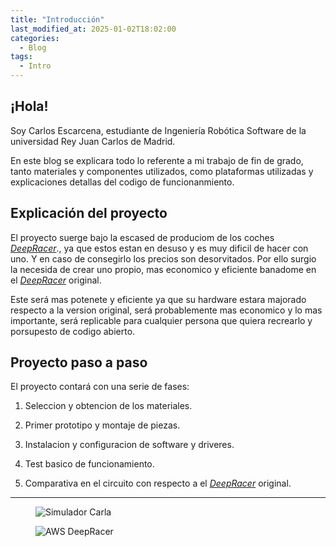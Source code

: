 ```yaml
---
title: "Introducción"
last_modified_at: 2025-01-02T18:02:00
categories:
  - Blog
tags:
  - Intro
---
```


## ¡Hola!

Soy Carlos Escarcena, estudiante de Ingeniería Robótica Software de la universidad Rey Juan Carlos de Madrid.

En este blog se explicara todo lo referente a mi trabajo de fin de grado, tanto materiales y componentes utilizados, como plataformas utilizadas y explicaciones detallas del codigo de funcionanmiento. 

## Explicación del proyecto

El proyecto suerge bajo la escased de produciom de los coches [*DeepRacer*](https://aws.amazon.com/es/deepracer/)., ya que estos estan en desuso y es muy dificil de hacer con uno. Y en caso de consegirlo los precios son desorvitados. Por ello surgio la necesida de crear uno propio, mas economico y eficiente banadome en el [*DeepRacer*](https://aws.amazon.com/es/deepracer/) original. 

Este será mas potenete y eficiente ya que su hardware estara majorado respecto a la version original, será probablemente mas economico y lo mas importante, será replicable para cualquier persona que quiera recrearlo y porsupesto de codigo abierto.


## Proyecto paso a paso

El proyecto contará con una serie de fases:

1. Seleccion y obtencion de los materiales.

2. Primer prototipo y montaje de piezas.

3. Instalacion y configuracion de software y driveres.

4. Test basico de funcionamiento.

5. Comparativa en el circuito con respecto a el  [*DeepRacer*](https://aws.amazon.com/es/deepracer/) original.

--- 

<figure class="align-center" style="max-width: 100%">
  <img src="{{ site.url }}{{ site.baseurl }}/images/intro_images/carla.jpeg" alt="Simulador Carla">
</figure>

<figure class="align-center" style="max-width: 100%">
  <img src="{{ site.url }}{{ site.baseurl }}/images/intro_images/deepracer.jpg" alt="AWS DeepRacer">
</figure>
